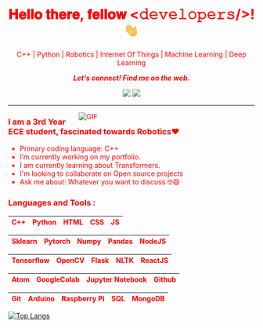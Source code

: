 <div style="color: red;">

<h1 align="center"> 𝐇𝐞𝐥𝐥𝐨 𝐭𝐡𝐞𝐫𝐞, 𝐟𝐞𝐥𝐥𝐨𝐰 <𝚍𝚎𝚟𝚎𝚕𝚘𝚙𝚎𝚛𝚜/>! <img src="https://raw.githubusercontent.com/ABSphreak/ABSphreak/master/gifs/Hi.gif" width="30px"></h1>

<p align="center"> C++ | Python | Robotics | Internet Of Things | Machine Learning | Deep Learning </p>

<p align="center">
  <b><i>Let's connect! Find me on the web.</i></b>
  
 <div align="center">
<a href="mailto:tarundyundi2000@gmail.com" style="text-decoration:none"><img height="30" src = "https://img.shields.io/badge/gmail-c14438?&style=for-the-badge&logo=gmail&logoColor=white"></a>
<!-- [<img height="30" src="https://img.shields.io/badge/linkedin-blue.svg?&style=for-the-badge&logo=linkedin&logoColor=white" />][LinkedIn] -->
<a href="https://www.linkedin.com/in/tarun-dyundi-801a80178" style="text-decoration:none"><img height="30" src="https://img.shields.io/badge/linkedin-blue.svg?&style=for-the-badge&logo=linkedin&logoColor=white"/></a>
</div>
<!-- <br/> -->
<hr/>

<img align="right" alt="GIF" src="https://github.com/tacklesta/tacklesta/blob/main/gif.gif" width="360"/>

### I am a 3rd Year ECE student, fascinated towards Robotics❤️

* Primary coding language: C++
* I’m currently working on my portfolio.
* I am currently learning about Transformers.
* I'm looking to collaborate on Open source projects
* Ask me about: Whatever you want to discuss 🤓😄


### Languages and Tools :


| C++ | Python | HTML | CSS | JS |
| :---: | :---: | :---: | :---: | :---: |

| Sklearn| Pytorch | Numpy | Pandas | NodeJS |
| :---: | :---: | :---: | :---: | :---: |

Tensorflow | OpenCV | Flask | NLTK | ReactJS |
| :---: | :---: | :---: | :---: | :---: |

| Atom | GoogleColab | Jupyter Notebook | Github |
| :---: | :---: | :---: | :---: |

| Git | Arduino | Raspberry Pi | SQL | MongoDB |
| :---: | :---: | :---: | :---: | :---: |


[![Top Langs](https://github-readme-stats.vercel.app/api/top-langs/?username=tacklesta&layout=compact&show_icons=true&theme=dark)](https://github.com/tacklesta/github-readme-stats)

[gmail]: https://gmail.com
[linkedin]: https://www.linkedin.com/in/tarun-dyundi-801a80178
  
</div>
